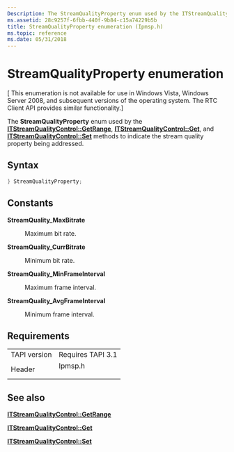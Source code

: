 ```yaml
---
Description: The StreamQualityProperty enum used by the ITStreamQualityControl::GetRange, ITStreamQualityControl::Get, and ITStreamQualityControl::Set methods to indicate the stream quality property being addressed.
ms.assetid: 28c9257f-6fbb-440f-9b84-c15a74229b5b
title: StreamQualityProperty enumeration (Ipmsp.h)
ms.topic: reference
ms.date: 05/31/2018
---
```


# StreamQualityProperty enumeration

\[ This enumeration is not available for use in Windows Vista, Windows Server 2008, and subsequent versions of the operating system. The RTC Client API provides similar functionality.\]

The **StreamQualityProperty** enum used by the [**ITStreamQualityControl::GetRange**](itstreamqualitycontrol-getrange.md), [**ITStreamQualityControl::Get**](itstreamqualitycontrol-get.md), and [**ITStreamQualityControl::Set**](itstreamqualitycontrol-set.md) methods to indicate the stream quality property being addressed.

## Syntax


```C++
} StreamQualityProperty;
```



## Constants

<dl> <dt>

<span id="StreamQuality_MaxBitrate"></span><span id="streamquality_maxbitrate"></span><span id="STREAMQUALITY_MAXBITRATE"></span>**StreamQuality\_MaxBitrate**
</dt> <dd>

Maximum bit rate.

</dd> <dt>

<span id="StreamQuality_CurrBitrate"></span><span id="streamquality_currbitrate"></span><span id="STREAMQUALITY_CURRBITRATE"></span>**StreamQuality\_CurrBitrate**
</dt> <dd>

Minimum bit rate.

</dd> <dt>

<span id="StreamQuality_MinFrameInterval"></span><span id="streamquality_minframeinterval"></span><span id="STREAMQUALITY_MINFRAMEINTERVAL"></span>**StreamQuality\_MinFrameInterval**
</dt> <dd>

Maximum frame interval.

</dd> <dt>

<span id="StreamQuality_AvgFrameInterval"></span><span id="streamquality_avgframeinterval"></span><span id="STREAMQUALITY_AVGFRAMEINTERVAL"></span>**StreamQuality\_AvgFrameInterval**
</dt> <dd>

Minimum frame interval.

</dd> </dl>

## Requirements



|                         |                                                                                    |
|-------------------------|------------------------------------------------------------------------------------|
| TAPI version<br/> | Requires TAPI 3.1<br/>                                                       |
| Header<br/>       | <dl> <dt>Ipmsp.h</dt> </dl> |



## See also

<dl> <dt>

[**ITStreamQualityControl::GetRange**](itstreamqualitycontrol-getrange.md)
</dt> <dt>

[**ITStreamQualityControl::Get**](itstreamqualitycontrol-get.md)
</dt> <dt>

[**ITStreamQualityControl::Set**](itstreamqualitycontrol-set.md)
</dt> </dl>

 

 




